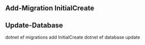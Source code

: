 ## Add-Migration InitialCreate
## Update-Database


dotnet ef migrations add InitialCreate
dotnet ef database update